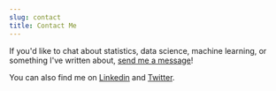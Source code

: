 ```yaml
---
slug: contact
title: Contact Me
---
```


If you'd like to chat about statistics, data science, machine learning, or something I've written about, <a href="mailto:davidwh.dai@gmail.com?Subject=Hello from your website!" target="_top">send me a message</a>!

You can also find me on <a href = "https://www.linkedin.com/in/dwhdai/" target = "_blank">Linkedin</a> and <a href = "www.twitter.com/dwhdai/" target = "_blank">Twitter</a>.
